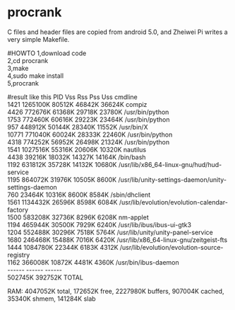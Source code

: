 # procrank
C files and header files are copied from android 5.0, and Zheiwei Pi writes a very simple Makefile.

#HOWTO
1,download code  
2,cd procrank  
3,make  
4,sudo make install  
5,procrank  

#result like this
  PID       Vss      Rss      Pss      Uss  cmdline  
 1421  1265100K   80512K   46842K   36624K  compiz  
 4426   772676K   61368K   29718K   23780K  /usr/bin/python  
 1753   772460K   60616K   29223K   23464K  /usr/bin/python  
  957   448912K   50144K   28340K   11552K  /usr/bin/X  
10771   771040K   60024K   28333K   22460K  /usr/bin/python  
 4318   774252K   56952K   26498K   21324K  /usr/bin/python  
 1541  1027516K   55316K   20606K   10320K  nautilus  
 4438    39216K   18032K   14327K   14164K  /bin/bash  
 1192   631812K   35728K   14132K   10680K  /usr/lib/x86_64-linux-gnu/hud/hud-service  
 1195   864072K   31976K   10505K    8600K  /usr/lib/unity-settings-daemon/unity-settings-daemon  
  760    23464K   10316K    8600K    8584K  /sbin/dhclient  
 1561  1134432K   26596K    8598K    6084K  /usr/lib/evolution/evolution-calendar-factory  
 1500   583208K   32736K    8296K    6208K  nm-applet  
 1194   465944K   30500K    7929K    6240K  /usr/lib/ibus/ibus-ui-gtk3  
 1204   552488K   30296K    7518K    5764K  /usr/lib/unity/unity-panel-service  
 1680   246468K   15488K    7016K    6420K  /usr/lib/x86_64-linux-gnu/zeitgeist-fts  
 1444  1084780K   22344K    6183K    4312K  /usr/lib/evolution/evolution-source-registry  
 1162   366008K   10872K    4481K    4360K  /usr/bin/ibus-daemon  
                           ------   ------  ------  
                          502745K  392752K  TOTAL  

RAM: 4047052K total, 172652K free, 2227980K buffers, 907004K cached, 35340K shmem, 141284K slab  
